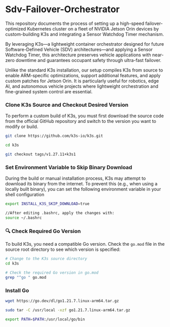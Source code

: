 # Sdv-Failover-Orchestrator

This repository documents the process of setting up a high-speed failover-optimized Kubernetes cluster on a fleet of NVIDIA Jetson Orin devices by custom-building K3s and integrating a Sensor Watchdog Timer mechanism.  

By leveraging K3s—a lightweight container orchestrator designed for future Software-Defined Vehicle (SDV) architectures—and applying a Sensor Watchdog Timer, this architecture preserves vehicle applications with near-zero downtime and guarantees occupant safety through ultra-fast failover.  

Unlike the standard K3s installation, our setup compiles K3s from source to enable ARM-specific optimizations, support additional features, and apply custom patches for Jetson Orin. It is particularly useful for robotics, edge AI, and autonomous vehicle projects where lightweight orchestration and fine-grained system control are essential.


### Clone K3s Source and Checkout Desired Version
To perform a custom build of K3s, you must first download the source code from the official GitHub repository and switch to the version you want to modify or build.

```bash
git clone https://github.com/k3s-io/k3s.git

cd k3s

git checkout tags/v1.27.11+k3s1
```

### Set Environment Variable to Skip Binary Download
During the build or manual installation process, K3s may attempt to download its binary from the internet.
To prevent this (e.g., when using a locally built binary), you can set the following environment variable in your shell configuration

```bash
export INSTALL_K3S_SKIP_DOWNLOAD=true

//After editing .bashrc, apply the changes with:
source ~/.bashrc
```

### 🔍 Check Required Go Version

To build K3s, you need a compatible Go version. Check the `go.mod` file in the source root directory to see which version is specified:

```bash
# Change to the K3s source directory
cd k3s

# Check the required Go version in go.mod
grep "^go " go.mod
```

### Install Go
```bash
wget https://go.dev/dl/go1.21.7.linux-arm64.tar.gz

sudo tar -C /usr/local -xzf go1.21.7.linux-arm64.tar.gz

export PATH=$PATH:/usr/local/go/bin
```
